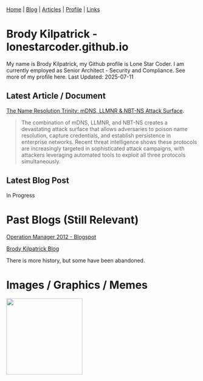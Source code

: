 [Home](https://example.com/home) | [Blog](https://example.com/blog) | [Articles](https://example.com/articles) | [Profile](https://example.com/profile) | [Links](https://example.com/links)

# Brody Kilpatrick - lonestarcoder.github.io
My name is Brody Kilpatrick, my Github profile is Lone Star Coder. I am currently employed as Senior Architect - Security and Compliance. See more of my profile here. Last Updated: 2025-07-11

## Latest Article / Document
[The Name Resolution Trinity: mDNS, LLMNR & NBT-NS Attack Surface](https://lonestarcoder.github.io/articles/mDNS_LLMNR_NBT-NS_AttackSurface).
> The combination of mDNS, LLMNR, and NBT-NS creates a devastating attack surface that allows adversaries to poison name resolution, capture credentials, and establish persistence in enterprise networks. Recent threat intelligence shows these protocols are increasingly targeted in sophisticated attack campaigns, with attackers leveraging automated tools to exploit all three protocols simultaneously.
## Latest Blog Post
In Progress

# Past Blogs (Still Relevant)
[Operation Manager 2012 - Blogspot](https://operationsmanager2012.blogspot.com)

[Brody Kilpatrick Blog](https://brodykilpatrickblog.wordpress.com)

There is more history, but some have been abandoned.

# Images / Graphics / Memes
<img src="https://brodykilpatrickblog.wordpress.com/wp-content/uploads/2019/06/wordswag_1559673699741.png" width="200">
